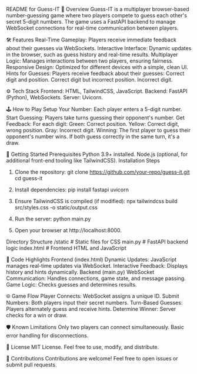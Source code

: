 README for Guess-IT
📖 Overview
Guess-IT is a multiplayer browser-based number-guessing game where two players compete to guess each other's secret 5-digit numbers. 
The game uses a FastAPI backend to manage WebSocket connections for real-time communication between players.

🛠 Features
Real-Time Gameplay: Players receive immediate feedback about their guesses via WebSockets.
Interactive Interface: Dynamic updates in the browser, such as guess history and real-time results.
Multiplayer Logic: Manages interactions between two players, ensuring fairness.
Responsive Design: Optimized for different devices with a simple, clean UI.
Hints for Guesses: Players receive feedback about their guesses:
Correct digit and position.
Correct digit but incorrect position.
Incorrect digit.

⚙️ Tech Stack
Frontend: HTML, TailwindCSS, JavaScript.
Backend: FastAPI (Python), WebSockets.
Server: Uvicorn.

🕹 How to Play
Setup Your Number: Each player enters a 5-digit number.
Start Guessing: Players take turns guessing their opponent's number.
Get Feedback: For each digit:
Green: Correct position.
Yellow: Correct digit, wrong position.
Gray: Incorrect digit.
Winning: The first player to guess their opponent's number wins. If both guess correctly in the same turn, it's a draw.

🚀 Getting Started
Prerequisites
Python 3.9+ installed.
Node.js (optional, for additional front-end tooling like TailwindCSS).
Installation Steps

1. Clone the repository:
git clone https://github.com/your-repo/guess-it.git
cd guess-it

2. Install dependencies:
pip install fastapi uvicorn

3. Ensure TailwindCSS is compiled (if modified):
npx tailwindcss build src/styles.css -o static/output.css

4. Run the server:
python main.py

5. Open your browser at http://localhost:8000.

Directory Structure
/static         # Static files for CSS
main.py         # FastAPI backend logic
index.html      # Frontend HTML and JavaScript

📂 Code Highlights
Frontend (index.html)
Dynamic Updates: JavaScript manages real-time updates via WebSocket.
Interactive Feedback: Displays history and hints dynamically.
Backend (main.py)
WebSocket Communication: Handles connections, game state, and message passing.
Game Logic: Checks guesses and determines results.

🌐 Game Flow
Player Connects: WebSocket assigns a unique ID.
Submit Numbers: Both players input their secret numbers.
Turn-Based Guesses: Players alternately guess and receive hints.
Determine Winner: Server checks for a win or draw.

🛡 Known Limitations
Only two players can connect simultaneously.
Basic error handling for disconnections.

📜 License
MIT License. Feel free to use, modify, and distribute.

🤝 Contributions
Contributions are welcome! Feel free to open issues or submit pull requests.
